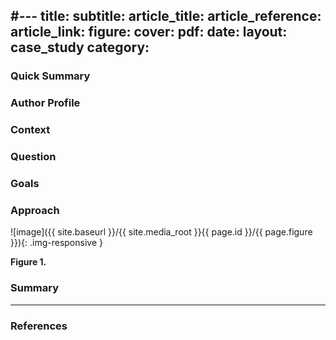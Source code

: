 #---
title:
subtitle:
article_title:
article_reference:
article_link:
figure:
cover:
pdf:
date:
layout: case_study
category:
---

### Quick Summary


### Author Profile

### Context

### Question

### Goals

### Approach

  ![image]({{ site.baseurl }}/{{ site.media_root }}{{ page.id }}/{{ page.figure }}){: .img-responsive }

<div class="figure-legend well well-lg text-justify">
  <strong>Figure 1.</strong>
</div>

### Summary

---

### References
